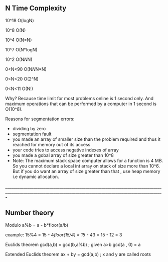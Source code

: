 N			Time Complexity
---------------------------
10^18		O(logN)

10^8		O(N)

10^4		O(N*N)

10^7		O(N*logN)

10^2		O(N*N*N)

0<N<90		O(N*N*N*N)

0<N<20		O(2^N)

0<N<11		O(N!)

Why? Because time limit for most problems online is 1 second only. And maximum operations that can be performed by a computer in 1 second is O(10^8).

Reasons for segmentation errors:
* dividing by zero
* segmentation fault
* you made an array of smaller size than the problem required and thus it reached for memory out of its access
* your code tries to access negative indexes of array
* you made a gobal array of size greater than 10^8
* Note: The maximum stack space computer allows for a function is 4 MB. So you cannot declare a local int array on stack of size more than 10^6. But if you do want an array of size greater than that , use heap memory i.e dynamic allocation.

_____________________________________________________________________________________________________________________________________________________________________-_________

Number theory
-------------

Modulo
a%b = a - b*floor(a/b)

example:
15%4 = 15 - 4*floor(15/4)
	 = 15 - 4*3
	 = 15 - 12
	 = 3

Euclids theorem
gcd(a,b) = gcd(b,a%b) ; given a>b
gcd(a , 0) = a

Extended Euclids theorem
ax + by = gcd(a,b) ; x and y are called roots
